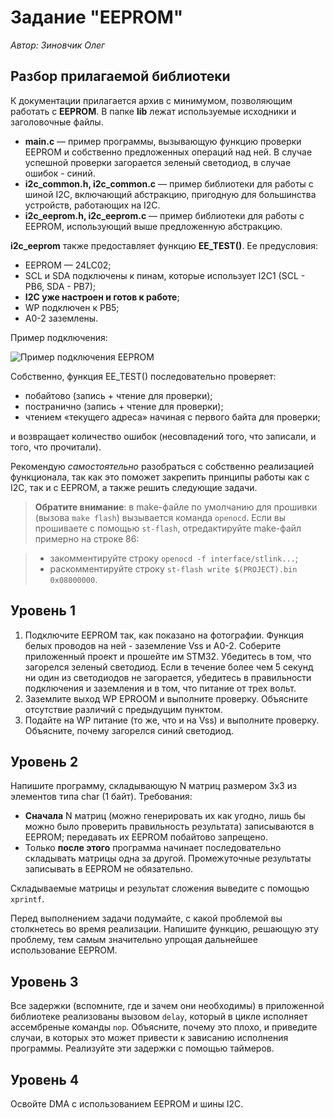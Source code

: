 # Задание "EEPROM"

*Автор: Зиновчик Олег*

## Разбор прилагаемой библиотеки

К документации прилагается архив с минимумом, позволяющим работать с **EEPROM**. В папке **lib** лежат используемые исходники и заголовочные файлы.

- **main.c** — пример программы, вызывающую функцию проверки EEPROM и собственно предложенных операций над ней. В случае успешной проверки загорается зеленый светодиод, в случае ошибок - синий.
- **i2c_common.h, i2c_common.c** — пример библиотеки для работы с шиной I2C, включающий абстракцию, пригодную для большинства устройств, работающих на I2C.
- **i2c_eeprom.h, i2c_eeprom.c** — пример библиотеки для работы с EEPROM, использующий выше предложенную абстракцию.

**i2c_eeprom** также предоставляет функцию **EE_TEST()**. Ее предусловия:

- EEPROM — 24LC02;
- SCL и SDA подключены к пинам, которые использует I2C1 (SCL - PB6, SDA - PB7);
- **I2C уже настроен и готов к работе**;
- WP подключен к PB5;
- A0-2 заземлены.

Пример подключения:

![Пример подключения EEPROM](png/connection.png "Пример подключения EEPROM; фото: Токарев Андрей")

Собственно, функция EE_TEST() последовательно проверяет:

- побайтово (запись + чтение для проверки);
- постранично (запись + чтение для проверки);
- чтением «текущего адреса» начиная с первого байта для проверки;

и возвращает количество ошибок (несовпадений того, что записали, и того, что прочитали).

Рекомендую *самостоятельно* разобраться с собственно реализацией функционала, так как это поможет закрепить принципы работы как с I2C, так и с EEPROM, а также решить следующие задачи.

>**Обратите внимание**: в make-файле по умолчанию для прошивки (вызова `make flash`) вызывается команда `openocd`. Если вы прошиваете с помощью `st-flash`, отредактируйте make-файл примерно на строке 86:

>- закомментируйте строку	`openocd -f interface/stlink...`;
>- раскомментируйте строку	`st-flash write $(PROJECT).bin 0x08000000`.

## Уровень 1

1. Подключите EEPROM так, как показано на фотографии. Функция белых проводов на ней - заземление Vss и A0-2. Соберите приложенный проект и прошейте им STM32. Убедитесь в том, что загорелся зеленый светодиод. Если в течение более чем 5 секунд ни один из светодиодов не загорается, убедитесь в правильности подключения и заземления и в том, что питание от трех вольт.
2. Заземлите выход WP EPROOM и выполните проверку. Объясните отсутствие различий с предыдущим пунктом.
3. Подайте на WP питание (то же, что и на Vss) и выполните проверку. Объясните, почему загорелся синий светодиод.

## Уровень 2

Напишите программу, складывающую N матриц размером 3x3 из элементов типа char (1 байт). Требования:

- **Сначала** N матриц  (можно генерировать их как угодно, лишь бы можно было проверить правильность результата) записываются в EEPROM; передавать их EEPROM побайтово запрещено.
- Только **после этого** программа начинает последовательно складывать матрицы одна за другой. Промежуточные результаты записывать в EEPROM не обязательно.

Складываемые матрицы и результат сложения выведите с помощью `xprintf`.

Перед выполнением задачи подумайте, с какой проблемой вы столкнетесь во время реализации. Напишите функцию, решающую эту проблему, тем самым значительно упрощая дальнейшее использование EEPROM.

## Уровень 3

Все задержки (вспомните, где и зачем они необходимы) в приложенной библиотеке реализованы вызовом `delay`, который в цикле исполняет ассембреные команды `nop`. Объясните, почему это плохо, и приведите случаи, в которых это может привести к зависанию исполнения программы. Реализуйте эти задержки с помощью таймеров.

## Уровень 4

Освойте DMA с использованием EEPROM и шины I2C.
